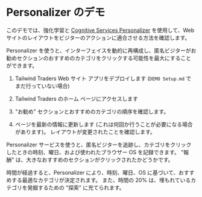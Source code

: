# <a name="personalizer-demo"></a>Personalizer のデモ

このデモでは、強化学習と [Cognitive Services Personalizer](https://docs.microsoft.com/en-us/azure/cognitive-services/personalizer/?WT.mc_id=msignitethetour2019-github-aiml20) を使用して、Web サイトのレイアウトをビジターのアクションに適合させる方法を確認します。

Personalizer を使うと、インターフェイスを動的に再構成し、匿名ビジターがお勧めセクションのおすすめのカテゴリをクリックする可能性を最大にすることができます。

1. Tailwind Traders Web サイト アプリをデプロイします (`DEMO Setup.md` でまだ行っていない場合)

2. Tailwind Traders のホーム ページにアクセスします

3. "お勧め" セクションとおすすめのカテゴリの順序を確認します。

4. ページを最新の情報に更新します (これは何回か行うことが必要になる場合があります)。 レイアウトが変更されたことを確認します。

Personalizer サービスを使うと、匿名ビジターを追跡し、カテゴリをクリックしたときの時刻、曜日、および使われたブラウザー OS を記録できます。 "報酬" は、大きなおすすめのセクションがクリックされたかどうかです。 

時間が経過すると、Personalizer により、時刻、曜日、OS に基づいて、おすすめする最適なカテゴリが決定されます。 また、時間の 20% は、埋もれているカテゴリを発掘するための "探索" に充てられます。
